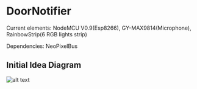 # DoorNotifier
Current elements: NodeMCU V0.9(Esp8266), GY-MAX9814(Microphone), RainbowStrip(6 RGB lights strip)

Dependencies: NeoPixelBus 

## Initial Idea Diagram

![alt text](https://i.imgur.com/CvBJ8ov.jpg "Diagram of initial Idea")
